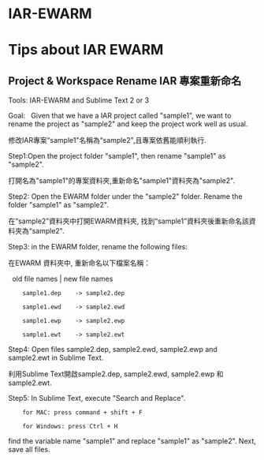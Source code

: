 # IAR-EWARM

Tips about IAR EWARM
==========================


Project & Workspace Rename IAR 專案重新命名
-----------------------------------------

Tools:  IAR-EWARM and Sublime Text 2 or 3


Goal:   Given that we have a IAR project called "sample1", we want to rename the project as "sample2" and keep the project work well as usual.  


修改IAR專案“sample1"名稱為“sample2",且專案依舊能順利執行.  

Step1:Open the project folder "sample1", then rename "sample1" as "sample2".  


打開名為"sample1"的專案資料夾,重新命名"sample1"資料夾為"sample2".  

Step2: Open the EWARM folder under the "sample2" folder. Rename the folder "sample1" as "sample2".  


在“sample2”資料夾中打開EWARM資料夾, 找到“sample1”資料夾後重新命名該資料夾為“sample2".  
        
Step3: in the EWARM folder, rename the following files:
        

在EWARM 資料夾中, 重新命名以下檔案名稱：
        
        old file names  | new file names
        
        sample1.dep    -> sample2.dep
        
        sample1.ewd    -> sample2.ewd
        
        sample1.ewp    -> sample2.ewp
        
        sample1.ewt    -> sample2.ewt
        
Step4:  Open files sample2.dep, sample2.ewd, sample2.ewp and sample2.ewt in Sublime Text.  


利用Sublime Text開啟sample2.dep, sample2.ewd, sample2.ewp 和 sample2.ewt.
        
        
Step5:  In Sublime Text, execute "Search and Replace".

        for MAC: press command + shift + F
        
        for Windows: press Ctrl + H  
        
        
find the variable name "sample1" and replace "sample1" as "sample2". Next, save all files.
        
        
        
        
        
